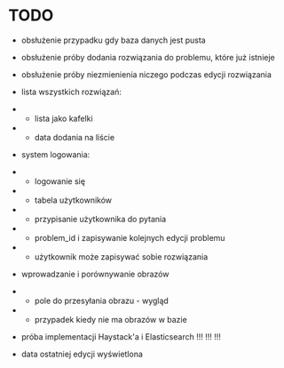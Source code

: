 # TODO

- obsłużenie przypadku gdy baza danych jest pusta

- obsłużenie próby dodania rozwiązania do problemu, które już istnieje

- obsłużenie próby niezmienienia niczego podczas edycji rozwiązania

- lista wszystkich rozwiązań:
- - lista jako kafelki
- - data dodania na liście

- system logowania:
- - logowanie się
- - tabela użytkowników
- - przypisanie użytkownika do pytania
- - problem_id i zapisywanie kolejnych edycji problemu
- - użytkownik może zapisywać sobie rozwiązania

- wprowadzanie i porównywanie obrazów
- - pole do przesyłania obrazu - wygląd
- - przypadek kiedy nie ma obrazów w bazie

- próba implementacji Haystack'a i Elasticsearch !!! !!! !!!

- data ostatniej edycji wyświetlona

